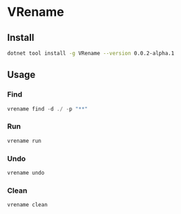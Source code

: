 # VRename

## Install

```sh
dotnet tool install -g VRename --version 0.0.2-alpha.1
```

## Usage

### Find

```cs
vrename find -d ./ -p "**"
```

### Run

```cs
vrename run
```

### Undo

```cs
vrename undo
```

### Clean

```cs
vrename clean
```
